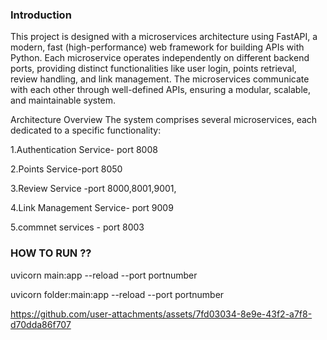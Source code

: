 


### Introduction
This project is designed with a microservices architecture using FastAPI, a modern, fast (high-performance) web framework for building APIs with Python. Each microservice operates independently on different backend ports, providing distinct functionalities like user login, points retrieval, review handling, and link management. The microservices communicate with each other through well-defined APIs, ensuring a modular, scalable, and maintainable system.

Architecture Overview
The system comprises several microservices, each dedicated to a specific functionality:

1.Authentication Service- port 8008


2.Points Service-port 8050


3.Review Service -port 8000,8001,9001,


4.Link Management Service- port 9009


5.commnet services -  port 8003

### HOW TO RUN ??
uvicorn main:app --reload --port portnumber


uvicorn folder:main:app --reload   --port portnumber 

https://github.com/user-attachments/assets/7fd03034-8e9e-43f2-a7f8-d70dda86f707

